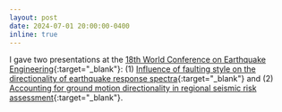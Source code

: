```yaml
---
layout: post
date: 2024-07-01 20:00:00-0400
inline: true
---
```


I gave two presentations at the [18th World Conference on Earthquake Engineering](https://www.wcee2024.it/){:target="_blank"}: (1) [Influence of faulting style on the directionality of earthquake response spectra](/assets/pdf/Poulos_2024_b_WCEE.pdf){:target="_blank"} and (2) [Accounting for ground motion directionality in regional seismic risk assessment](/assets/pdf/Poulos_2024_a_WCEE.pdf){:target="_blank"}.
